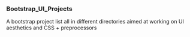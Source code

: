 ### Bootstrap_UI_Projects
<p> A bootstrap project list all in different directories aimed at working on UI aesthetics and CSS + preprocessors </p>
